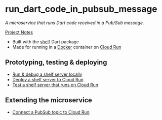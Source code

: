 # run_dart_code_in_pubsub_message

*A microservice that runs Dart code received in a Pub/Sub message.*

[Project Notes](https://www.notion.so/enspyrco/run-dart-code-in-pubsub-message-d274bb7d7ca04e9ea7aad8cf95f21f72#026d51fe54d6493490546c5cfb0cbfbd)

- Built with the [shelf] Dart package
- Made for running in a [Docker] container on [Cloud Run]

## Prototyping, testing & deploying

- [Run & debug a shelf server locally]
- [Deploy a shelf server to Cloud Run]
- [Test a shelf server that runs on Cloud Run]

## Extending the microservice

- [Connect a PubSub topic to Cloud Run]

[shelf]: https://pub.dev/packages/shelf
[Docker]: https://www.docker.com/
[Cloud Run]: https://cloud.google.com/run
[Connect a PubSub topic to Cloud Run]: https://reference-material.notion.site/Connect-a-PubSub-topic-to-Cloud-Run-fd91b07419d5434bbf1e92b95b3b0930
[Run & debug a shelf server locally]: https://reference-material.notion.site/Run-debug-a-shelf-server-locally-b80329316e444cb2baa9c199ceafdfed
[Deploy a shelf server to Cloud Run]: https://reference-material.notion.site/Deploy-a-shelf-server-to-Cloud-Run-c060399528d344ab87fca6d0aa26e90d
[Test a shelf server that runs on Cloud Run]: https://reference-material.notion.site/Test-a-shelf-server-that-runs-on-Cloud-Run-96d7921e07314956bcf6878d774732fb
